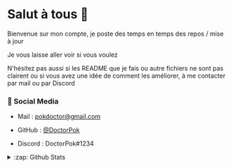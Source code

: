 # Salut à tous 👋

Bienvenue sur mon compte, je poste des temps en temps des repos / mise à jour
<br/>

Je vous laisse aller voir si vous voulez
<br/>

N'hésitez pas aussi si les README que je fais ou autre fichiers ne sont pas clairent ou si vous avez une idée de comment les améliorer, à me contacter par mail ou par Discord

 
### 📙 Social Media
   
 - Mail : pokdoctor@gmail.com

 - GitHub : [@DoctorPok](https://github.com/DoctorPok42/)

 - Discord : DoctorPok#1234

 
<details>
  <summary>:zap: Github Stats</summary>
 
![GitHub stats](https://github-readme-stats.vercel.app/api?username=DoctorPok42&show_icons=true&theme=algolia)

![Top Langs](https://github-readme-stats.vercel.app/api/top-langs/?username=DoctorPok42&theme=algolia&layout=compact)

[![GitHub Streak](https://github-readme-streak-stats.herokuapp.com?user=DoctorPok42&theme=algolia&fire=FFBD59)](https://git.io/streak-stats)

<img src="https://api.ghprofile.me/view?username=DoctorPok42"/>
 </details>

